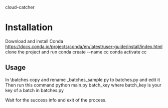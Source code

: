 cloud-catcher

# Installation
Download and install Conda
https://docs.conda.io/projects/conda/en/latest/user-guide/install/index.html
    clone the project and run
    conda create --name cc
    conda activate cc

## Usage
In \batches copy and rename _batches_sample.py to batches.py and edit it
Then run this command
    python main.py batch_key
where batch_key is your key of a batch in batches.py

Wait for the success info and exit of the process.